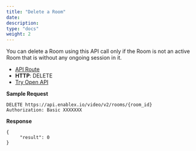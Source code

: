 ```yaml
---
title: "Delete a Room"
date: 
description:
type: "docs"
weight: 2
---
```

You can delete a Room using this API call only if the Room is not an active Room that is without any ongoing session in it.

- [API Route](https://api.enablex.io/video/v2/rooms/{room_id})
- **HTTP**: DELETE
- [Try Open API](https://openapi.enablex.io/video/v2/api-docs/#/Rooms/deleteRoom)

**Sample Request**
```
DELETE https://api.enablex.io/video/v2/rooms/{room_id} 
Authorization: Basic XXXXXXX 
```
**Response**
```
{
     "result": 0    
}
```